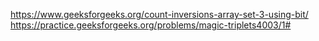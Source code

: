 https://www.geeksforgeeks.org/count-inversions-array-set-3-using-bit/
https://practice.geeksforgeeks.org/problems/magic-triplets4003/1#